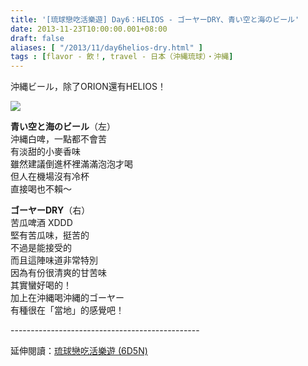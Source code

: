 ```yaml
---
title: '[琉球戀吃活樂遊] Day6：HELIOS - ゴーヤーDRY、青い空と海のビール'
date: 2013-11-23T10:00:00.001+08:00
draft: false
aliases: [ "/2013/11/day6helios-dry.html" ]
tags : [flavor - 飲！, travel - 日本（沖縄琉球）・沖縄]
---
```


沖縄ビール，除了ORION還有HELIOS！  

[![](https://2.bp.blogspot.com/-B_WrK4ug_Dw/XCeC4sgMVDI/AAAAAAAAC0A/P91DdV-OA3EpoVafXc_IkruL9KmoXD9cQCLcBGAs/s640/q.jpg)](https://2.bp.blogspot.com/-B_WrK4ug_Dw/XCeC4sgMVDI/AAAAAAAAC0A/P91DdV-OA3EpoVafXc_IkruL9KmoXD9cQCLcBGAs/s1600/q.jpg)

**青い空と海のビール**（左）  
沖縄白啤，一點都不會苦  
有淡甜的小麥香味  
雖然建議倒進杯裡滿滿泡泡才喝  
但人在機場沒有冷杯  
直接喝也不賴～  
  
**ゴーヤーDRY**（右）  
苦瓜啤酒 XDDD  
堅有苦瓜味，挺苦的  
不過是能接受的  
而且這陣味道非常特別  
因為有份很清爽的甘苦味  
其實蠻好喝的！  
加上在沖縄喝沖縄的ゴーヤー  
有種很在「當地」的感覺吧！  
  
\-----------------------------------------------  
  
延伸閱讀：[琉球戀吃活樂遊 (6D5N)](http://www.hidie.net/2013/11/6d5n_23.html)